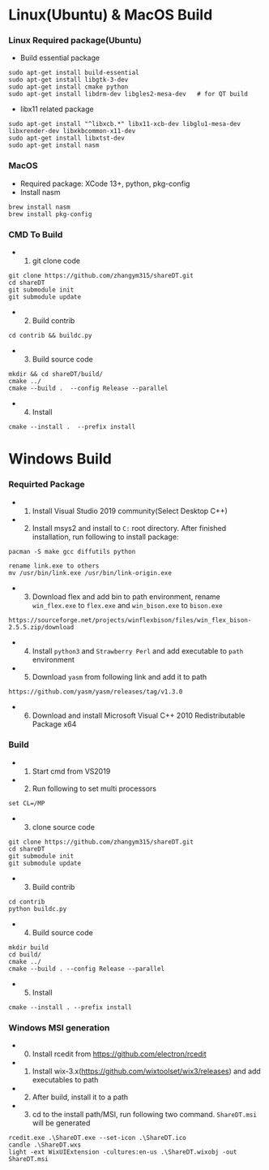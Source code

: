 # Linux(Ubuntu) & MacOS Build
### Linux Required package(Ubuntu)
* Build essential package
```
sudo apt-get install build-essential
sudo apt-get install libgtk-3-dev
sudo apt-get install cmake python
sudo apt-get install libdrm-dev libgles2-mesa-dev   # for QT build
```
* libx11 related package
```
sudo apt-get install "^libxcb.*" libx11-xcb-dev libglu1-mesa-dev libxrender-dev libxkbcommon-x11-dev
sudo apt-get install libxtst-dev
sudo apt-get install nasm
```
### MacOS
* Required package: XCode 13+, python, pkg-config
* Install nasm
```
brew install nasm
brew install pkg-config
```

### CMD To Build
* 1. git clone code
```
git clone https://github.com/zhangym315/shareDT.git
cd shareDT
git submodule init
git submodule update
```
* 2. Build contrib
```
cd contrib && buildc.py
```
* 3. Build source code
```
mkdir && cd shareDT/build/
cmake ../
cmake --build .  --config Release --parallel
```
* 4. Install
```
cmake --install .  --prefix install
```

# Windows Build
### Requirted Package
* 1. Install Visual Studio 2019 community(Select Desktop C++)
* 2. Install msys2 and install to ```C:``` root directory. After finished installation, run following to install package:
```
pacman -S make gcc diffutils python

rename link.exe to others
mv /usr/bin/link.exe /usr/bin/link-origin.exe
```
* 3. Download flex and add bin to path environment, rename ```win_flex.exe``` to ```flex.exe``` and ```win_bison.exe``` to ```bison.exe```
```
https://sourceforge.net/projects/winflexbison/files/win_flex_bison-2.5.5.zip/download
```
* 4. Install ```python3``` and ```Strawberry Perl``` and add executable to ```path``` environment
* 5. Download ```yasm``` from following link and add it to path
```
https://github.com/yasm/yasm/releases/tag/v1.3.0
```
* 6. Download and install Microsoft Visual C++ 2010 Redistributable Package x64


### Build
* 1. Start cmd from VS2019
* 2. Run following to set multi processors
```
set CL=/MP
```
* 3. clone source code
```
git clone https://github.com/zhangym315/shareDT.git
cd shareDT
git submodule init
git submodule update

```
* 3. Build contrib
```
cd contrib
python buildc.py
```
* 4. Build source code
```
mkdir build
cd build/
cmake ../
cmake --build . --config Release --parallel
```
* 5. Install
```
cmake --install . --prefix install
```

### Windows MSI generation
* 0. Install rcedit from https://github.com/electron/rcedit
* 1. Install wix-3.x(https://github.com/wixtoolset/wix3/releases) and add executables to path
* 2. After build, install it to a path
* 3. cd to the install path/MSI, run following two command. `ShareDT.msi` will be generated
```
rcedit.exe .\ShareDT.exe --set-icon .\ShareDT.ico
candle .\ShareDT.wxs
light -ext WixUIExtension -cultures:en-us .\ShareDT.wixobj -out ShareDT.msi
```
